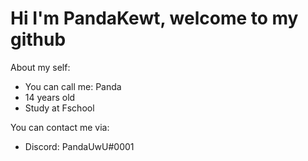 # Hi I'm PandaKewt, welcome to my github
About my self:
- You can call me: Panda
- 14 years old
- Study at Fschool

You can contact me via:
- Discord: PandaUwU#0001
